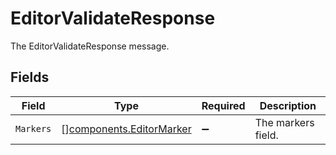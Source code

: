 # EditorValidateResponse

The EditorValidateResponse message.


## Fields

| Field                                                                | Type                                                                 | Required                                                             | Description                                                          |
| -------------------------------------------------------------------- | -------------------------------------------------------------------- | -------------------------------------------------------------------- | -------------------------------------------------------------------- |
| `Markers`                                                            | [][components.EditorMarker](../../models/components/editormarker.md) | :heavy_minus_sign:                                                   | The markers field.                                                   |